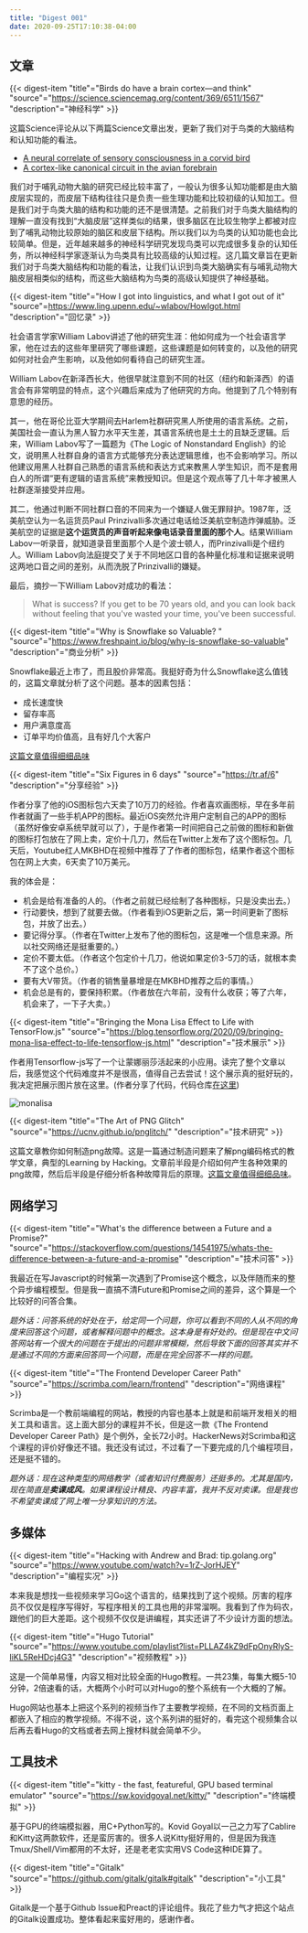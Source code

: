 ```yaml
---
title: "Digest 001"
date: 2020-09-25T17:10:38-04:00
---
```


## 文章

{{< digest-item "title"="Birds do have a brain cortex—and think" "source"="https://science.sciencemag.org/content/369/6511/1567" "description"="神经科学" >}}

这篇Science评论从以下两篇Science文章出发，更新了我们对于鸟类的大脑结构和认知功能的看法。
- [A neural correlate of sensory consciousness in a corvid bird](https://science.sciencemag.org/content/369/6511/1626)
- [A cortex-like canonical circuit in the avian forebrain](https://science.sciencemag.org/content/369/6511/eabc5534)

我们对于哺乳动物大脑的研究已经比较丰富了，一般认为很多认知功能都是由大脑皮层实现的，而皮层下结构往往只是负责一些生理功能和比较初级的认知加工。但是我们对于鸟类大脑的结构和功能的还不是很清楚。之前我们对于鸟类大脑结构的理解一直没有找到“大脑皮层”这样类似的结果，很多脑区在比较生物学上都被对应到了哺乳动物比较原始的脑区和皮层下结构。所以我们以为鸟类的认知功能也会比较简单。但是，近年越来越多的神经科学研究发现鸟类可以完成很多复杂的认知任务，所以神经科学家逐渐认为鸟类具有比较高级的认知过程。这几篇文章旨在更新我们对于鸟类大脑结构和功能的看法，让我们认识到鸟类大脑确实有与哺乳动物大脑皮层相类似的结构，而这些大脑结构为鸟类的高级认知提供了神经基础。

{{< digest-item "title"="How I got into linguistics, and what I got out of it" "source"=https://www.ling.upenn.edu/~wlabov/HowIgot.html "description"="回忆录" >}}

社会语言学家William Labov讲述了他的研究生涯：他如何成为一个社会语言学家，他在过去的这些年里研究了哪些课题，这些课题是如何转变的，以及他的研究如何对社会产生影响，以及他如何看待自己的研究生涯。

William Labov在新泽西长大，他很早就注意到不同的社区（纽约和新泽西）的语言会有非常明显的特点，这个兴趣后来成为了他研究的方向。他提到了几个特别有意思的经历。

其一，他在哥伦比亚大学期间去Harlem社群研究黑人所使用的语言系统。之前，美国社会一直认为黑人智力水平天生差，其语言系统也是土土的且缺乏逻辑。后来，William Labov写了一篇题为《The Logic of Nonstandard English》的论文，说明黑人社群自身的语言方式能够充分表达逻辑思维，也不会影响学习。所以他建议用黑人社群自己熟悉的语言系统和表达方式来教黑人学生知识，而不是套用白人的所谓“更有逻辑的语言系统”来教授知识。但是这个观点等了几十年才被黑人社群逐渐接受并应用。

其二，他通过判断不同社群口音的不同来为一个嫌疑人做无罪辩护。1987年，泛美航空认为一名运货员Paul Prinzivalli多次通过电话给泛美航空制造炸弹威胁。泛美航空的证据是**这个运货员的声音听起来像电话录音里面的那个人**。结果William Labov一听录音，就知道录音里面那个人是个波士顿人，而Prinzivalli是个纽约人。William Labov向法庭提交了关于不同地区口音的各种量化标准和证据来说明这两地口音之间的差别，从而洗脱了Prinzivalli的嫌疑。

最后，摘抄一下William Labov对成功的看法：

> What is success? If you get to be 70 years old, and you can look back without feeling that you've wasted your time, you've been successful.

{{< digest-item "title"="Why is Snowflake so Valuable? " "source"="https://www.freshpaint.io/blog/why-is-snowflake-so-valuable" "description"="商业分析" >}}

Snowflake最近上市了，而且股价非常高。我挺好奇为什么Snowflake这么值钱的，这篇文章就分析了这个问题。基本的因素包括：
- 成长速度快
- 留存率高
- 用户满意度高
- 订单平均价值高，且有好几个大客户

[这篇文章值得细细品味]()

{{< digest-item "title"="Six Figures in 6 days" "source"="https://tr.af/6" "description"="分享经验" >}}

作者分享了他的iOS图标包六天卖了10万刀的经验。作者喜欢画图标，早在多年前作者就画了一些手机APP的图标。最近iOS突然允许用户定制自己的APP的图标（虽然好像安卓系统早就可以了），于是作者第一时间把自己之前做的图标和新做的图标打包放在了网上卖，定价十几刀，然后在Twitter上发布了这个图标包。几天后，Youtube红人MKBHD在视频中推荐了了作者的图标包，结果作者这个图标包在网上大卖，6天卖了10万美元。

我的体会是：
- 机会是给有准备的人的。（作者之前就已经绘制了各种图标，只是没卖出去。）
- 行动要快，想到了就要去做。（作者看到iOS更新之后，第一时间更新了图标包，并放了出去。）
- 要记得分享。（作者在Twitter上发布了他的图标包，这是唯一个信息来源。所以社交网络还是挺重要的。）
- 定价不要太低。（作者这个包定价十几刀，他说如果定价3-5刀的话，就根本卖不了这个总价。）
- 要有大V带货。（作者的销售量暴增是在MKBHD推荐之后的事情。）
- 机会总是有的，要保持积累。（作者放在六年前，没有什么收获；等了六年，机会来了，一下子大卖。）

{{< digest-item "title"="Bringing the Mona Lisa Effect to Life with TensorFlow.js" "source"="https://blog.tensorflow.org/2020/09/bringing-mona-lisa-effect-to-life-tensorflow-js.html" "description"="技术展示" >}}

作者用Tensorflow-js写了一个让蒙娜丽莎活起来的小应用。读完了整个文章以后，我感觉这个代码难度并不是很高，值得自己去尝试！这个展示真的挺好玩的，我决定把展示图片放在这里。(作者分享了代码，代码仓库[在这里](https://github.com/emilyxxie/mona_lisa_eyes))

![monalisa](/images/monalisa.gif)

{{< digest-item "title"="The Art of PNG Glitch" "source"="https://ucnv.github.io/pnglitch/" "description"="技术研究" >}}

这篇文章教你如何制造png故障。这是一篇通过制造问题来了解png编码格式的教学文章，典型的Learning by Hacking。文章前半段是介绍如何产生各种效果的png故障，然后后半段是仔细分析各种故障背后的原理。[这篇文章值得细细品味]()。

## 网络学习

{{< digest-item "title"="What's the difference between a Future and a Promise?" "source"="https://stackoverflow.com/questions/14541975/whats-the-difference-between-a-future-and-a-promise" "description"="技术问答" >}}

我最近在写Javascript的时候第一次遇到了Promise这个概念，以及伴随而来的整个异步编程模型。但是我一直搞不清Future和Promise之间的差异，这个算是一个比较好的问答合集。

*题外话：问答系统的好处在于，给定同一个问题，你可以看到不同的人从不同的角度来回答这个问题，或者解释问题中的概念。这本身是有好处的。但是现在中文问答网站有一个很大的问题在于提出的问题非常模糊，然后导致下面的回答其实并不是通过不同的方面来回答同一个问题，而是在完全回答不一样的问题。*

{{< digest-item "title"="The Frontend Developer Career Path" "source"="https://scrimba.com/learn/frontend" "description"="网络课程" >}}

Scrimba是一个教前端编程的网站，教授的内容也基本上就是和前端开发相关的相关工具和语言。这上面大部分的课程并不长，但是这一款《The Frontend Developer Career Path》是个例外，全长72小时。HackerNews对Scrimba和这个课程的评价好像还不错。我还没有试过，不过看了一下要完成的几个编程项目，还是挺不错的。

*题外话：现在这种类型的网络教学（或者知识付费服务）还挺多的。尤其是国内，现在简直是**卖课成风**。如果课程设计精良、内容丰富，我并不反对卖课。但是我也不希望卖课成了网上唯一分享知识的方法。*

## 多媒体

{{< digest-item "title"="Hacking with Andrew and Brad: tip.golang.org" "source"="https://www.youtube.com/watch?v=1rZ-JorHJEY" "description"="编程实况" >}}

本来我是想找一些视频来学习Go这个语言的，结果找到了这个视频。厉害的程序员不仅仅是程序写得好，写程序相关的工具也用的非常溜啊。我看到了作为码农，跟他们的巨大差距。这个视频不仅仅是讲编程，其实还讲了不少设计方面的想法。

{{< digest-item "title"="Hugo Tutorial" "source"="https://www.youtube.com/playlist?list=PLLAZ4kZ9dFpOnyRlyS-liKL5ReHDcj4G3" "description"="视频教程" >}}

这是一个简单易懂，内容又相对比较全面的Hugo教程。一共23集，每集大概5-10分钟，2倍速看的话，大概两个小时可以对Hugo的整个系统有一个大概的了解。

Hugo网站也基本上把这个系列的视频当作了主要教学视频，在不同的文档页面上都嵌入了相应的教学视频。不得不说，这个系列讲的挺好的，看完这个视频集合以后再去看Hugo的文档或者去网上搜材料就会简单不少。

## 工具技术

{{< digest-item "title"="kitty - the fast, featureful, GPU based terminal emulator" "source"="https://sw.kovidgoyal.net/kitty/" "description"="终端模拟" >}}

基于GPU的终端模拟器，用C+Python写的。Kovid Goyal以一己之力写了Cablire和Kitty这两款软件，还是蛮厉害的。很多人说Kitty挺好用的，但是因为我连Tmux/Shell/Vim都用的不太好，还是老老实实用VS Code这种IDE算了。

{{< digest-item "title"="Gitalk" "source"="https://github.com/gitalk/gitalk#gitalk" "description"="小工具" >}}

Gitalk是一个基于Github Issue和Preact的评论组件。我花了些力气才把这个站点的Gitalk设置成功。整体看起来蛮好用的，感谢作者。

